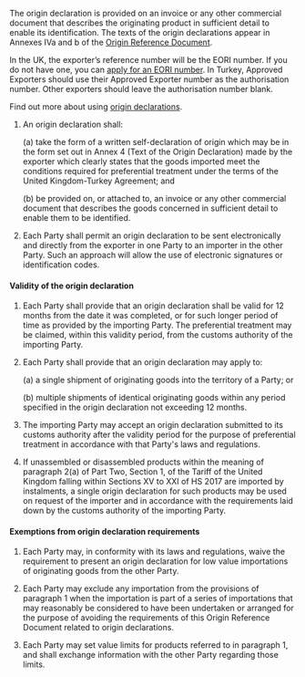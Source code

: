The origin declaration is provided on an invoice or any other commercial document that describes the originating product in sufficient detail to enable its identification. The texts of the origin declarations appear in Annexes IVa and b of the [Origin Reference Document]({ord_url}).

In the UK, the exporter’s reference number will be the EORI number. If you do not have one, you can [apply for an EORI number](https://www.gov.uk/eori). In Turkey, Approved Exporters should use their Approved Exporter number as the authorisation number. Other exporters should leave the authorisation number blank.

Find out more about using [origin declarations](https://www.gov.uk/guidance/get-proof-of-origin-for-your-goods#origin-declaration).


1. An origin declaration shall:

    (a) take the form of a written self-declaration of origin which may be in the form set out in Annex 4 (Text of the Origin Declaration) made by the exporter which clearly states that the goods imported meet the conditions required for preferential treatment under the terms of the United Kingdom-Turkey Agreement; and

    (b) be provided on, or attached to, an invoice or any other commercial document that describes the goods concerned in sufficient detail to enable them to be identified.

2. Each Party shall permit an origin declaration to be sent electronically and directly from the exporter in one Party to an importer in the other Party. Such an approach will allow the use of electronic signatures or identification codes. 

#### Validity of the origin declaration

1. Each Party shall provide that an origin declaration shall be valid for 12 months from the date it was completed, or for such longer period of time as provided by the importing Party. The preferential treatment may be claimed, within this validity period, from the customs authority of the importing Party.

2. Each Party shall provide that an origin declaration may apply to:

    (a) a single shipment of originating goods into the territory of a Party; or 

    (b) multiple shipments of identical originating goods within any period specified in the origin declaration not exceeding 12 months.

1. The importing Party may accept an origin declaration submitted to its customs authority after the validity period for the purpose of preferential treatment in accordance with that Party's laws and regulations.

2. If unassembled or disassembled products within the meaning of paragraph 2(a) of Part Two, Section 1, of the Tariff of the United Kingdom falling within Sections XV to XXI of HS 2017 are imported by instalments, a single origin declaration for such products may be used on request of the importer and in accordance with the requirements laid down by the customs authority of the importing Party. 

#### Exemptions from origin declaration requirements

1. Each Party may, in conformity with its laws and regulations, waive the requirement to present an origin declaration for low value importations of originating goods from the other Party.

2. Each Party may exclude any importation from the provisions of paragraph 1 when the importation is part of a series of importations that may reasonably be considered to have been undertaken or arranged for the purpose of avoiding the requirements of this Origin Reference Document related to origin declarations.

3. Each Party may set value limits for products referred to in paragraph 1, and shall exchange information with the other Party regarding those limits.

